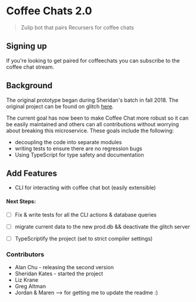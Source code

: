 # Coffee Chats 2.0
> Zulip bot that pairs Recursers for coffee chats

## Signing up  
If you're looking to get paired for coffeechats you can subscribe to the coffee chat stream.

## Background
The original prototype began during Sheridan's batch in fall 2018. The original project can be found on glitch [here](https://glitch.com/~zulip-coffee-bot).

The current goal has now been to make Coffee Chat more robust so it can be easily maintained and others can all contributions without worrying about breaking this microservice. These goals include the following:
* decoupling the code into separate modules
* writing tests to ensure there are no regression bugs
* Using TypeScript for type safety and documentation

## Add Features
* CLI for interacting with coffee chat bot (easily extensible)

#### Next Steps:
- [ ] Fix & write tests for all the CLI actions & database queries
- [ ] migrate current data to the new prod.db && deactivate the glitch server
- [ ] TypeScriptify the project (set to strict compiler settings)



### Contributors
* Alan Chu - releasing the second version 
* Sheridan Kates - started the project 
* Liz Krane
* Greg Altman
* Jordan & Maren --> for getting me to update the readme :) 